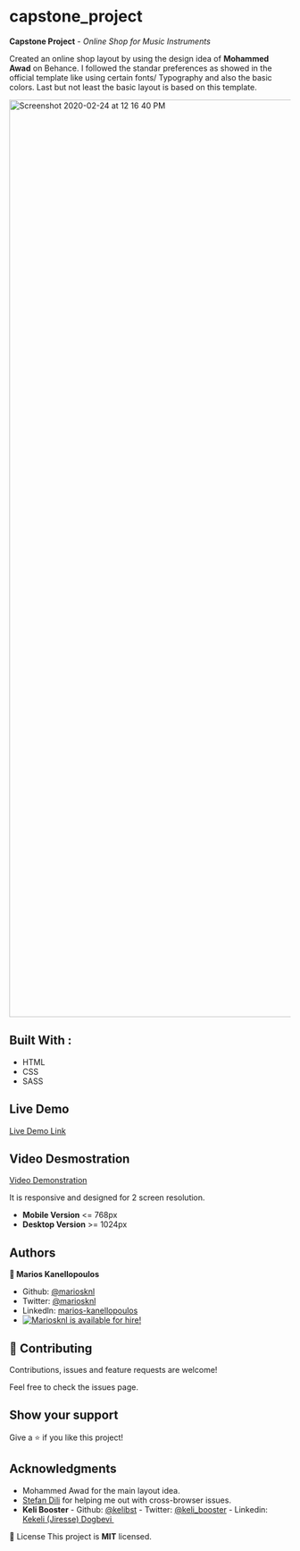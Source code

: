 # capstone_project
**Capstone Project** - *Online Shop for Music Instruments*

Created an online shop layout by using the design idea of **Mohammed Awad** on Behance. I followed the standar preferences as showed in the official template like using certain fonts/ Typography and also the basic colors. Last but not least the basic layout is based on this template.

<img width="1640" alt="Screenshot 2020-02-24 at 12 16 40 PM" src="https://user-images.githubusercontent.com/50610396/75144425-8d919900-56ff-11ea-9422-b56a1d30015f.png">


**Built With** :
---
- HTML
- CSS
- SASS

Live Demo
---
[Live Demo Link](https://inspiring-lamport-7116de.netlify.com/)

Video Desmostration
---
[Video Demonstration](https://www.loom.com/share/1a270c0a79d9414b906c27c20f2d932f)

It is responsive and designed for 2 screen resolution. 
- **Mobile Version** <= 768px
- **Desktop Version** >= 1024px

**Authors**
---
**👤 Marios Kanellopoulos**
- Github: [@mariosknl](https://github.com/mariosknl)
- Twitter: [@mariosknl](https://twitter.com/MariosKnl)
- Linkedln: [marios-kanellopoulos](https://www.linkedin.com/in/marios-kanellopoulos-a99332181/)
- [![Mariosknl is available for hire!](http://hireable.me/mariosknl)](http://hireable.me/p/mariosknl)

🤝 **Contributing**
---
Contributions, issues and feature requests are welcome!

Feel free to check the issues page.

**Show your support**
---
 Give a ⭐️ if you like this project!

**Acknowledgments** 
---
- Mohammed Awad for the main layout idea.
- [Stefan Dili](http://github.com/dili021) for helping me out with cross-browser issues.
- **Keli Booster** - Github: [@kelibst](https://github.com/kelibst) - Twitter: [@keli_booster](https://twitter.com/keli_booster) - Linkedin: [Kekeli (Jiresse) Dogbevi ](https://www.linkedin.com/in/kekeli-dogbevi-958272108/)

📝 License
This project is **MIT** licensed.